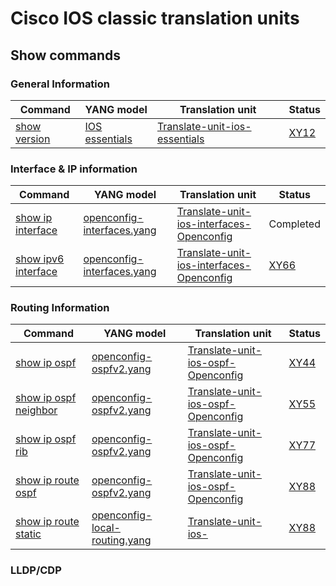 # Cisco IOS classic translation units

## Show commands

### General Information

| Command        | YANG model | Translation unit | Status | 
| -------------- |------------| ---------------- | ------ |
| [show version](show_version.md) | [IOS essentials](https://github.com/frinxio/)| [Translate-unit-ios-essentials](https://github.com/frinxio/translation-units/Code/)| [XY12](jira.com) |


### Interface & IP information

| Command        | YANG model | Translation unit  | Status | 
| -------------- |------------| ----------------- | ------ |
| [show ip interface](show_ip_interface.md) | [openconfig-interfaces.yang](https://github.com/openconfig/public/blob/master/release/models/interfaces/openconfig-interfaces.yang) | [Translate-unit-ios-interfaces-Openconfig](https://github.com/frinxio/translation-units/Code/) | Completed |
| [show ipv6 interface](show_ipv6_interface.md) | [openconfig-interfaces.yang](https://github.com/openconfig/public/blob/master/release/models/interfaces/openconfig-interfaces.yang) | [Translate-unit-ios-interfaces-Openconfig](https://github.com/frinxio/translation-units/Code/) | [XY66](jira.com)|


### Routing Information

| Command        | YANG model | Translation unit  | Status | 
| -------------- |------------| ----------------- | ------ |
| [show ip ospf](show_ip_ospf.md) | [openconfig-ospfv2.yang](https://github.com/openconfig/public/blob/master/release/models/ospf/openconfig-ospfv2.yang)| [Translate-unit-ios-ospf-Openconfig](https://github.com/frinxio/translation-units/Code/)| [XY44](jira.com) |
| [show ip ospf neighbor](show_ip_ospf_neighbor.md) | [openconfig-ospfv2.yang](https://github.com/openconfig/public/blob/master/release/models/ospf/openconfig-ospfv2.yang)| [Translate-unit-ios-ospf-Openconfig](https://github.com/frinxio/translation-units/Code/)| [XY55](jira.com) |
| [show ip ospf rib](show_ip_ospf_rib.md) | [openconfig-ospfv2.yang](https://github.com/openconfig/public/blob/master/release/models/ospf/openconfig-ospfv2.yang)| [Translate-unit-ios-ospf-Openconfig](https://github.com/frinxio/translation-units/Code/)| [XY77](jira.com) |
| [show ip route ospf](show_ip_route_ospf.md) | [openconfig-ospfv2.yang](https://github.com/openconfig/public/blob/master/release/models/ospf/openconfig-ospfv2.yang)| [Translate-unit-ios-ospf-Openconfig](https://github.com/frinxio/translation-units/Code/)| [XY88](jira.com) |
| [show ip route static](show_ip_route_static.md) | [openconfig-local-routing.yang](https://github.com/openconfig/public/blob/master/release/models/local-routing/openconfig-local-routing.yang)| [Translate-unit-ios- ](https://github.com/frinxio/translation-units/Code/)| [XY88](jira.com) |



### LLDP/CDP
